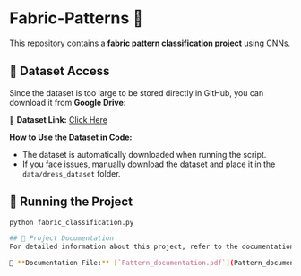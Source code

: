 # Fabric-Patterns 🧵

This repository contains a **fabric pattern classification project** using CNNs.

## 📂 Dataset Access
Since the dataset is too large to be stored directly in GitHub, you can download it from **Google Drive**:

🔗 **Dataset Link:** [Click Here](https://drive.google.com/file/d/1PK_B1FmHPbknATLURXi-FMXdLpLoiVnc/view?usp=drive_link )

**How to Use the Dataset in Code:**
- The dataset is automatically downloaded when running the script.
- If you face issues, manually download the dataset and place it in the `data/dress_dataset` folder.

## 🚀 Running the Project
```bash
python fabric_classification.py

## 📄 Project Documentation
For detailed information about this project, refer to the documentation:

📂 **Documentation File:** [`Pattern_documentation.pdf`](Pattern_documentation.pdf)
